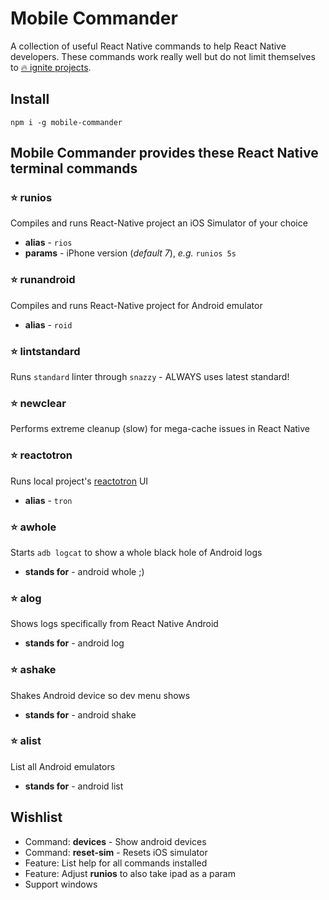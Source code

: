 # Mobile Commander
A collection of useful React Native commands to help React Native developers.  These commands work really well but do not limit themselves to [:fire: ignite projects](https://github.com/infinitered/ignite).

## Install
```shell
npm i -g mobile-commander
```


## Mobile Commander provides these React Native terminal commands
### :star: runios
Compiles and runs  React-Native project an iOS Simulator of your choice
* **alias** - `rios`
* **params** - iPhone version (_default 7_), _e.g._ `runios 5s`

### :star: runandroid
Compiles and runs React-Native project for Android emulator
* **alias** - `roid`

### :star: lintstandard
Runs `standard` linter through `snazzy` - ALWAYS uses latest standard!

### :star: newclear
Performs extreme cleanup (slow) for mega-cache issues in React Native

### :star: reactotron
Runs local project's [reactotron](https://github.com/skellock/reactotron) UI
* **alias** - `tron`

### :star: awhole
Starts `adb logcat` to show a whole black hole of Android logs
* **stands for** - android whole ;)

### :star: alog
Shows logs specifically from React Native Android
* **stands for** - android log

### :star: ashake
Shakes Android device so dev menu shows
* **stands for** - android shake

### :star: alist
List all Android emulators
* **stands for** - android list

## Wishlist
* Command: **devices** - Show android devices
* Command: **reset-sim** - Resets iOS simulator
* Feature: List help for all commands installed
* Feature: Adjust **runios** to also take ipad as a param
* Support windows
